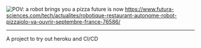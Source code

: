 ![POV: a robot brings you a pizza](https://user-images.githubusercontent.com/61185219/114399573-5c915380-9ba1-11eb-9348-9882cf104752.png)
future is now
https://www.futura-sciences.com/tech/actualites/robotique-restaurant-autonome-robot-pizzaiolo-va-ouvrir-septembre-france-76586/

---
A project to try out heroku and CI/CD
